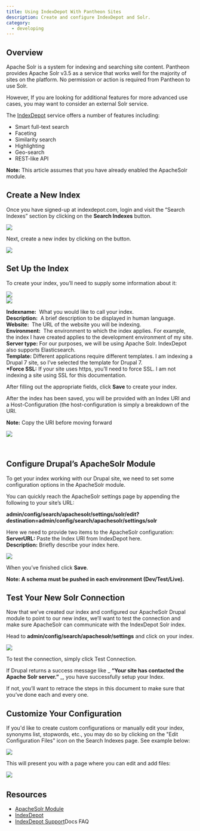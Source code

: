 ```yaml
---
title: Using IndexDepot With Pantheon Sites
description: Create and configure IndexDepot and Solr.
category:
  - developing
---
```


## Overview

Apache Solr is a system for indexing and searching site content. Pantheon provides Apache Solr v3.5 as a service that works well for the majority of sites on the platform. No permission or action is required from Pantheon to use Solr.

However, If you are looking for additional features for more advanced use cases, you may want to consider an external Solr service.  


The [IndexDepot](https://www.indexdepot.com/en/) service offers a number of features including:

- Smart full-text search
- Faceting
- Similarity search
- Highlighting
- Geo-search
- REST-like API

**Note:** This article assumes that you have already enabled the ApacheSolr module.

## Create a New Index

Once you have signed-up at indexdepot.com, login and visit the “Search Indexes” section by clicking on the **Search Indexes** button.

![](https://pantheon-systems.desk.com/customer/portal/attachments/272823)

Next, create a new index by clicking on the button.

![](https://pantheon-systems.desk.com/customer/portal/attachments/272825)

## Set Up the Index

To create your index, you’ll need to supply some information about it:

![](https://pantheon-systems.desk.com/customer/portal/attachments/272830)  
 ![](https://pantheon-systems.desk.com/customer/portal/attachments/272831)

**Indexname:**  What you would like to call your index.  
**Description:**  A brief description to be displayed in human language.  
**Website:**  The URL of the website you will be indexing.  
**Environment:**  The environment to which the index applies. For example, the index I have created applies to the development environment of my site.  
**Server type:** For our purposes, we will be using Apache Solr. IndexDepot also supports Elasticsearch.  
**Template:** Different applications require different templates. I am indexing a Drupal 7 site, so I’ve selected the template for Drupal 7.  
**\*Force SSL:** If your site uses https, you’ll need to force SSL. I am not indexing a site using SSL for this documentation.

After filling out the appropriate fields, click **Save** to create your index.

After the index has been saved, you will be provided with an Index URI and a Host-Configuration (the host-configuration is simply a breakdown of the URI.

**Note:** Copy the URI before moving forward

![](https://pantheon-systems.desk.com/customer/portal/attachments/272832)

 

## Configure Drupal’s ApacheSolr Module

To get your index working with our Drupal site, we need to set some configuration options in the ApacheSolr module.

You can quickly reach the ApacheSolr settings page by appending the following to your site’s URL:

**admin/config/search/apachesolr/settings/solr/edit?destination=admin/config/search/apachesolr/settings/solr**

Here we need to provide two items to the ApacheSolr configuration:  
**ServerURL:** Paste the Index URI from IndexDepot here.  
**Description:** Briefly describe your index here.

![](https://pantheon-systems.desk.com/customer/portal/attachments/272833)

When you’ve finished click **Save**.

**Note: A schema must be pushed in each environment (Dev/Test/Live).**

## Test Your New Solr Connection

Now that we’ve created our index and configured our ApacheSolr Drupal module to point to our new index, we’ll want to test the connection and make sure ApacheSolr can communicate with the IndexDepot Solr index.

Head to **admin/config/search/apachesolr/settings** and click on your index.

![](https://pantheon-systems.desk.com/customer/portal/attachments/272843)

To test the connection, simply click Test Connection.

If Drupal returns a success message like _ **“Your site has contacted the Apache Solr server.”** _, you have successfully setup your Index.

If not, you’ll want to retrace the steps in this document to make sure that you’ve done each and every one.

## Customize Your Configuration

If you'd like to create custom configurations or manually edit your index, synonyms list, stopwords, etc., you may do so by clicking on the "Edit Configuration Files" icon on the Search Indexes page. See example below:

 ![](https://pantheon-systems.desk.com/customer/portal/attachments/275362)

This will present you with a page where you can edit and add files:

 ![](https://pantheon-systems.desk.com/customer/portal/attachments/275363)​
## Resources

- [ApacheSolr Module](https://drupal.org/project/apachesolr) 
- [IndexDepot](https://www.indexdepot.com/en)
- [IndexDepot Support](https://www.indexdepot.com/en/faq)Docs FAQ
